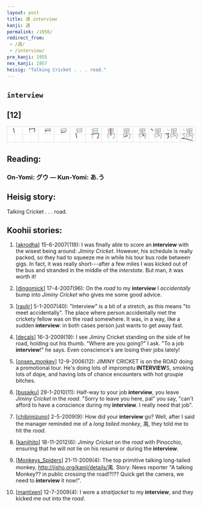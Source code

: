 ```yaml
---
layout: post
title: 遇 interview
kanji: 遇
permalink: /1956/
redirect_from:
 - /遇/
 - /interview/
pre_kanji: 1955
nex_kanji: 1957
heisig: "Talking Cricket . . . road."
---
```


## `interview`

## [12]

<div class="stroke"><img src="../images/E98187.png" /></div>

## Reading:

### On-Yomi: グウ &mdash; Kun-Yomi: あ.う

## Heisig story:

Talking Cricket . . . road.

## Koohii stories:

1) [<a href="http://kanji.koohii.com/profile/akrodha">akrodha</a>] 15-6-2007(119): I was finally able to score an<strong> interview</strong> with the wisest being around: <em>Jiminy Cricket</em>. However, his schedule is really packed, so they had to squeeze me in while his tour bus rode between gigs. In fact, it was really short---after a few miles I was kicked out of the bus and stranded in the middle of the <em>interstate</em>. But man, it was worth it!

2) [<a href="http://kanji.koohii.com/profile/dingomick">dingomick</a>] 17-4-2007(96): On the <em>road</em> to my <strong>interview</strong> I <em>accidentally</em> bump into <em>Jiminy Cricket</em> who gives me some good advice.

3) [<a href="http://kanji.koohii.com/profile/raulir">raulir</a>] 5-1-2007(40): &quot;Interview&quot; is a bit of a stretch, as this means &quot;to meet accidentally&quot;. The place where person accidentally met the crickety fellow was on the road somewhere. It was, in a way, like a sudden<strong> interview</strong>: in both cases person just wants to get away fast.

4) [<a href="http://kanji.koohii.com/profile/decals">decals</a>] 16-3-2009(19): I see Jiminy Cricket standing on the side of he road, holding out his thumb. &quot;Where are you going?&quot; I ask. &quot;To a job<strong> interview</strong>!&quot; he says. Even conscience&#039;s are losing their jobs lately!

5) [<a href="http://kanji.koohii.com/profile/onsen_monkey">onsen_monkey</a>] 12-9-2006(12): JIMINY CRICKET is on the ROAD doing a promotional tour. He&#039;s doing lots of impromptu<strong> INTERVIEW</strong>S, smoking lots of dope, and having lots of chance encounters with hot groupie bitches.

6) [<a href="http://kanji.koohii.com/profile/busaiku">busaiku</a>] 29-1-2010(11): Half-way to your job<strong> interview</strong>, you leave <em>Jiminy Cricket</em> in the <em>road</em>. &quot;Sorry to leave you here, pal&quot; you say, &quot;can&#039;t afford to have a conscience during my<strong> interview</strong>. I really need that job&quot;.

7) [<a href="http://kanji.koohii.com/profile/chibimizuno">chibimizuno</a>] 2-5-2009(9): How did your<strong> interview</strong> go? Well, after I said the manager reminded me of a <em>long tailed monkey</em>, 禺, they told me to hit the <em>road</em>.

8) [<a href="http://kanji.koohii.com/profile/kanjihito">kanjihito</a>] 18-11-2012(6): <em>Jiminy Cricket</em> on the <em>road</em> with Pinocchio, ensuring that he will not lie on his resumé or during the<strong> interview</strong>.

9) [<a href="http://kanji.koohii.com/profile/Monkeys_Spiders">Monkeys_Spiders</a>] 21-11-2009(4): The top primitive talking long-tailed monkey, <a href="http://jisho.org/kanji/details/">http://jisho.org/kanji/details/</a>禺. Story: News reporter &quot;A talking Monkey?? in public crossing the road!?!?? Quick get the camera, we need to<strong> interview</strong> it now!&quot;.

10) [<a href="http://kanji.koohii.com/profile/mantixen">mantixen</a>] 12-7-2009(4): I wore a <em>straitjacket</em> to my<strong> interview</strong>, and they kicked me out into the <em>road</em>.
